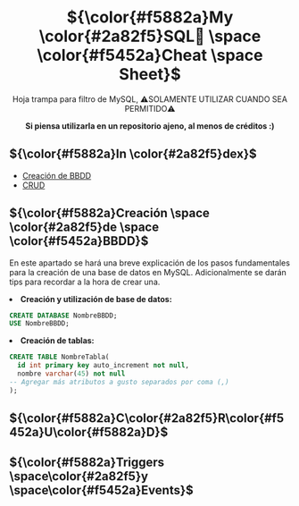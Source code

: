 <h1 align='center'>
${\color{#f5882a}My \color{#2a82f5}SQL🐬 \space \color{#f5452a}Cheat \space Sheet}$
</h1>
<p align='center'>Hoja trampa para filtro de MySQL, ⚠️SOLAMENTE UTILIZAR CUANDO SEA PERMITIDO⚠️</p>
<p align='center'><b>Si piensa utilizarla en un repositorio ajeno, al menos de créditos :)</b></p>

## ${\color{#f5882a}In \color{#2a82f5}dex}$
- [Creación de BBDD](#crear)
- [CRUD](#crud)

## ${\color{#f5882a}Creación \space \color{#2a82f5}de \space \color{#f5452a}BBDD}$ <a name="crear"></a>
<p>En este apartado se hará una breve explicación de los pasos fundamentales para la creación de una base de datos en MySQL. Adicionalmente se darán tips para recordar a la hora de crear una.</p>

<li><b>Creación y utilización de base de datos:</b></li>

```sql
CREATE DATABASE NombreBBDD;
USE NombreBBDD;
```

<li><b>Creación de tablas:</b></li>

```sql
CREATE TABLE NombreTabla(
  id int primary key auto_increment not null,
  nombre varchar(45) not null
-- Agregar más atributos a gusto separados por coma (,)
);
```


## ${\color{#f5882a}C\color{#2a82f5}R\color{#f5452a}U\color{#f5882a}D}$ <a name="crud"></a>

## ${\color{#f5882a}Triggers \space\color{#2a82f5}y \space\color{#f5452a}Events}$ <a name="trieve"></a>
